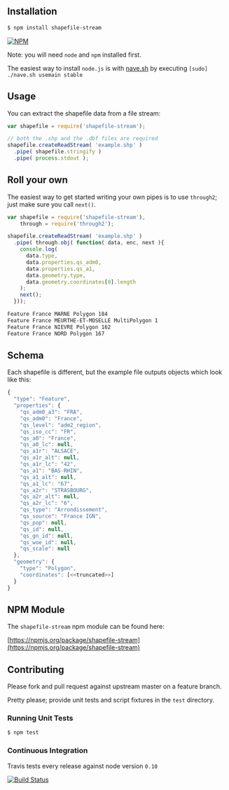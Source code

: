 ## Installation

```bash
$ npm install shapefile-stream
```

[![NPM](https://nodei.co/npm/shapefile-stream.png?downloads=true&stars=true)](https://nodei.co/npm/shapefile-stream)

Note: you will need `node` and `npm` installed first.

The easiest way to install `node.js` is with [nave.sh](https://github.com/isaacs/nave) by executing `[sudo] ./nave.sh usemain stable`

## Usage

You can extract the shapefile data from a file stream:

```javascript
var shapefile = require('shapefile-stream');

// both the .shp and the .dbf files are required 
shapefile.createReadStream( 'example.shp' )
  .pipe( shapefile.stringify )
  .pipe( process.stdout );
```

## Roll your own

The easiest way to get started writing your own pipes is to use `through2`; just make sure you call `next()`.

```javascript
var shapefile = require('shapefile-stream'),
    through = require('through2');

shapefile.createReadStream( 'example.shp' )
  .pipe( through.obj( function( data, enc, next ){
    console.log(
      data.type,
      data.properties.qs_adm0,
      data.properties.qs_a1,
      data.geometry.type,
      data.geometry.coordinates[0].length
    );
    next();
  }));
```

```bash
Feature France MARNE Polygon 184
Feature France MEURTHE-ET-MOSELLE MultiPolygon 1
Feature France NIEVRE Polygon 162
Feature France NORD Polygon 167
```

## Schema

Each shapefile is different, but the example file outputs objects which look like this:

```javascript
{
  "type": "Feature",
  "properties": {
    "qs_adm0_a3": "FRA",
    "qs_adm0": "France",
    "qs_level": "adm2_region",
    "qs_iso_cc": "FR",
    "qs_a0": "France",
    "qs_a0_lc": null,
    "qs_a1r": "ALSACE",
    "qs_a1r_alt": null,
    "qs_a1r_lc": "42",
    "qs_a1": "BAS-RHIN",
    "qs_a1_alt": null,
    "qs_a1_lc": "67",
    "qs_a2r": "STRASBOURG",
    "qs_a2r_alt": null,
    "qs_a2r_lc": "6",
    "qs_type": "Arrondissement",
    "qs_source": "France IGN",
    "qs_pop": null,
    "qs_id": null,
    "qs_gn_id": null,
    "qs_woe_id": null,
    "qs_scale": null
  },
  "geometry": {
    "type": "Polygon",
    "coordinates": [<<truncated>>]
  }
}
```

## NPM Module

The `shapefile-stream` npm module can be found here:

[https://npmjs.org/package/shapefile-stream](https://npmjs.org/package/shapefile-stream)

## Contributing

Please fork and pull request against upstream master on a feature branch.

Pretty please; provide unit tests and script fixtures in the `test` directory.

### Running Unit Tests

```bash
$ npm test
```

### Continuous Integration

Travis tests every release against node version `0.10`

[![Build Status](https://travis-ci.org/geopipes/shapefile-stream.png?branch=master)](https://travis-ci.org/geopipes/shapefile-stream)